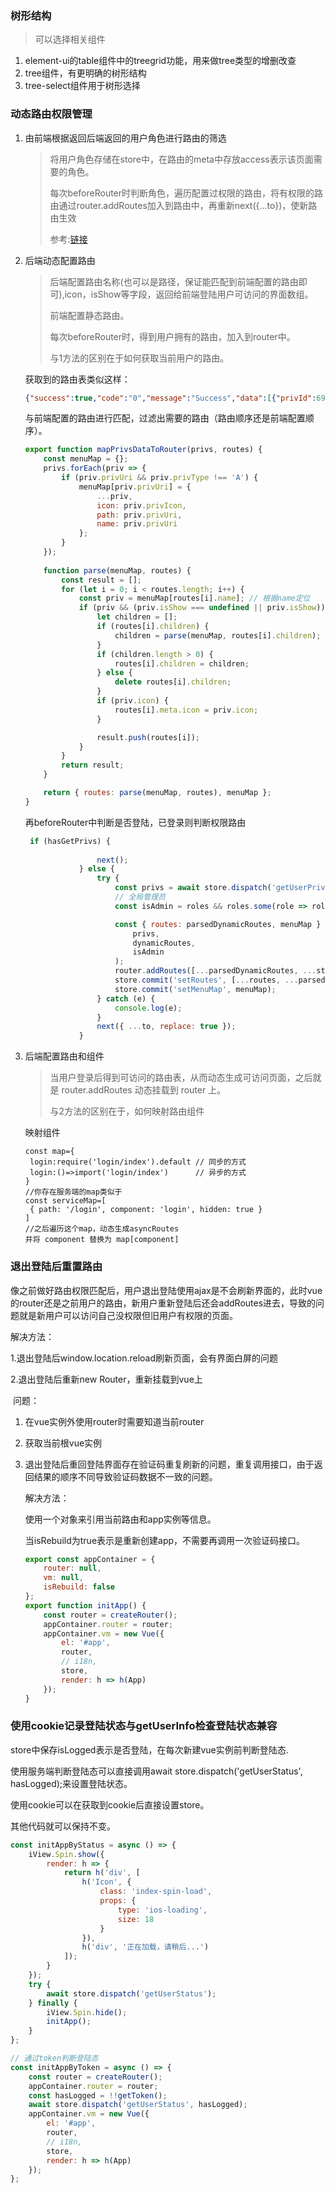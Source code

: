 ### 树形结构

> 可以选择相关组件

1. element-ui的table组件中的treegrid功能，用来做tree类型的增删改查
2. tree组件，有更明确的树形结构
3. tree-select组件用于树形选择

### 动态路由权限管理

1. 由前端根据返回后端返回的用户角色进行路由的筛选

   > 将用户角色存储在store中，在路由的meta中存放access表示该页面需要的角色。
   >
   > 每次beforeRouter时判断角色，遍历配置过权限的路由，将有权限的路由通过router.addRoutes加入到路由中，再重新next({...to})，使新路由生效
   >
   > 参考:[链接](https://github.com/PanJiaChen/vue-element-admin/blob/master/src/permission.js)

2. 后端动态配置路由

   > 后端配置路由名称(也可以是路径，保证能匹配到前端配置的路由即可),icon，isShow等字段，返回给前端登陆用户可访问的界面数组。
   >
   > 前端配置静态路由。
   >
   > 每次beforeRouter时，得到用户拥有的路由，加入到router中。
   >
   > 与1方法的区别在于如何获取当前用户的路由。

   获取到的路由表类似这样：

   ```json
   {"success":true,"code":"0","message":"Success","data":[{"privId":69,"parentPrivId":68,"privType":"M","privUri":"operate-log","privIcon":"ios-list-box-outline","privCode":"operate-log"},{"privId":41,"parentPrivId":0,"privType":"C","privUri":"system","privIcon":"","privCode":"system"},{"privId":15,"parentPrivId":0,"privType":"C","privUri":"sell-manager","privIcon":"","privCode":"sell-manager"},{"privId":44,"parentPrivId":41,"privType":"M","privUri":"roles-management","privIcon":"","privCode":"roles-management"},{"privId":34,"parentPrivId":33,"privType":"C","privUri":"statistics-business","privIcon":"","privCode":"statistics-business"},{"privId":68,"parentPrivId":0,"privType":"C","privUri":"operate","privIcon":"ios-list-box-outline","privCode":"operate"},{"privId":37,"parentPrivId":33,"privType":"C","privUri":"statistics-salesmans","privIcon":"","privCode":"statistics-salesmans"},{"privId":60,"parentPrivId":38,"privType":"M","privUri":"todo","privIcon":"","privCode":"todo"},{"privId":35,"parentPrivId":33,"privType":"C","privUri":"statistics-companys","privIcon":"","privCode":"statistics-companys"},{"privId":40,"parentPrivId":38,"privType":"M","privUri":"done","privIcon":"","privCode":"done"},{"privId":43,"parentPrivId":41,"privType":"M","privUri":"users-management","privIcon":"","privCode":"users-management"},{"privId":36,"parentPrivId":33,"privType":"C","privUri":"statistics-managers","privIcon":"","privCode":"statistics-managers"},{"privId":38,"parentPrivId":0,"privType":"C","privUri":"workflow","privIcon":"","privCode":"workflow"},{"privId":42,"parentPrivId":41,"privType":"M","privUri":"dict-management","privIcon":"","privCode":"dict-management"},{"privId":46,"parentPrivId":41,"privType":"M","privUri":"privs-management","privIcon":"","privCode":"privs-management"},{"privId":33,"parentPrivId":0,"privType":"C","privUri":"statistics","privIcon":"","privCode":"statistics"},{"privId":58,"parentPrivId":15,"privType":"M","privUri":"customers","privIcon":"","privCode":"cusotmers"},{"privId":47,"parentPrivId":17,"privType":"M","privUri":"analysis","privIcon":"","privCode":"analysis"},{"privId":23,"parentPrivId":15,"privType":"M","privUri":"contact-book","privIcon":"","privCode":"contact-book"},{"privId":48,"parentPrivId":17,"privType":"M","privUri":"basic","privIcon":"","privCode":"basic"},{"privId":17,"parentPrivId":58,"privType":"C","privUri":"customer","privIcon":"","privCode":"customer"},{"privId":49,"parentPrivId":17,"privType":"M","privUri":"organization","privIcon":"","privCode":"organization"},{"privId":24,"parentPrivId":15,"privType":"M","privUri":"daily","privIcon":"","privCode":"daily"},{"privId":50,"parentPrivId":17,"privType":"M","privUri":"customer-contact-book","privIcon":"","privCode":"customer-contact-book"},{"privId":25,"parentPrivId":15,"privType":"M","privUri":"orders","privIcon":"","privCode":"orders"},{"privId":51,"parentPrivId":17,"privType":"M","privUri":"customer-daily","privIcon":"","privCode":"customer-daily"},{"privId":26,"parentPrivId":15,"privType":"M","privUri":"business","privIcon":"","privCode":"business"},{"privId":52,"parentPrivId":17,"privType":"M","privUri":"customer-orders","privIcon":"","privCode":"customer-orders"},{"privId":53,"parentPrivId":17,"privType":"M","privUri":"customer-business","privIcon":"","privCode":"customer-business"}]}
   ```

   与前端配置的路由进行匹配，过滤出需要的路由（路由顺序还是前端配置顺序）。

   ```javascript
   export function mapPrivsDataToRouter(privs, routes) {
       const menuMap = {};
       privs.forEach(priv => {
           if (priv.privUri && priv.privType !== 'A') {
               menuMap[priv.privUri] = {
                   ...priv,
                   icon: priv.privIcon,
                   path: priv.privUri,
                   name: priv.privUri
               };
           }
       });
     
       function parse(menuMap, routes) {
           const result = [];
           for (let i = 0; i < routes.length; i++) {
               const priv = menuMap[routes[i].name]; // 根据name定位
               if (priv && (priv.isShow === undefined || priv.isShow)) {
                   let children = [];
                   if (routes[i].children) {
                       children = parse(menuMap, routes[i].children);
                   }
                   if (children.length > 0) {
                       routes[i].children = children;
                   } else {
                       delete routes[i].children;
                   }
                   if (priv.icon) {
                       routes[i].meta.icon = priv.icon;
                   }
   
                   result.push(routes[i]);
               }
           }
           return result;
       }
   
       return { routes: parse(menuMap, routes), menuMap };
   }
   ```

   再beforeRouter中判断是否登陆，已登录则判断权限路由

   ```js
    if (hasGetPrivs) {
                  
                   next();
               } else {
                   try {
                       const privs = await store.dispatch('getUserPrivs');
                       // 全局管理员
                       const isAdmin = roles && roles.some(role => role === 'A' || role === 'B');
   
                       const { routes: parsedDynamicRoutes, menuMap } = mapPrivsDataToRouter(
                           privs,
                           dynamicRoutes,
                           isAdmin
                       );
                       router.addRoutes([...parsedDynamicRoutes, ...staticRoutes]);
                       store.commit('setRoutes', [...routes, ...parsedDynamicRoutes, ...staticRoutes]);
                       store.commit('setMenuMap', menuMap);
                   } catch (e) {
                       console.log(e);
                   }
                   next({ ...to, replace: true });
               }
   ```

   

3. 后端配置路由和组件

   > 当用户登录后得到可访问的路由表，从而动态生成可访问页面，之后就是 router.addRoutes 动态挂载到 router 上。
   >
   > 与2方法的区别在于，如何映射路由组件

   映射组件

   ```
   const map={
    login:require('login/index').default // 同步的方式
    login:()=>import('login/index')      // 异步的方式
   }
   //你存在服务端的map类似于
   const serviceMap=[
    { path: '/login', component: 'login', hidden: true }
   ]
   //之后遍历这个map，动态生成asyncRoutes
   并将 component 替换为 map[component]
   ```

   

### 退出登陆后重置路由

像之前做好路由权限匹配后，用户退出登陆使用ajax是不会刷新界面的，此时vue的router还是之前用户的路由，新用户重新登陆后还会addRoutes进去，导致的问题就是新用户可以访问自己没权限但旧用户有权限的页面。

解决方法：

1.退出登陆后window.location.reload刷新页面，会有界面白屏的问题

2.退出登陆后重新new Router，重新挂载到vue上

​	问题：

 1. 在vue实例外使用router时需要知道当前router

 2. 获取当前根vue实例

 3. 退出登陆后重回登陆界面存在验证码重复刷新的问题，重复调用接口，由于返回结果的顺序不同导致验证码数据不一致的问题。

    解决方法：

    使用一个对象来引用当前路由和app实例等信息。

    当isRebuild为true表示是重新创建app，不需要再调用一次验证码接口。

    ```javascript
    export const appContainer = {
        router: null,
        vm: null,
        isRebuild: false
    };
    export function initApp() {
        const router = createRouter();
        appContainer.router = router;
        appContainer.vm = new Vue({
            el: '#app',
            router,
            // i18n,
            store,
            render: h => h(App)
        });
    }
    ```

### 使用cookie记录登陆状态与getUserInfo检查登陆状态兼容

store中保存isLogged表示是否登陆，在每次新建vue实例前判断登陆态.

使用服务端判断登陆态可以直接调用await store.dispatch('getUserStatus', hasLogged);来设置登陆状态。

使用cookie可以在获取到cookie后直接设置store。

其他代码就可以保持不变。

```javascript
const initAppByStatus = async () => {
    iView.Spin.show({
        render: h => {
            return h('div', [
                h('Icon', {
                    class: 'index-spin-load',
                    props: {
                        type: 'ios-loading',
                        size: 18
                    }
                }),
                h('div', '正在加载，请稍后...')
            ]);
        }
    });
    try {
        await store.dispatch('getUserStatus');
    } finally {
        iView.Spin.hide();
        initApp();
    }
};

// 通过token判断登陆态
const initAppByToken = async () => {
    const router = createRouter();
    appContainer.router = router;
    const hasLogged = !!getToken();
    await store.dispatch('getUserStatus', hasLogged);
    appContainer.vm = new Vue({
        el: '#app',
        router,
        // i18n,
        store,
        render: h => h(App)
    });
};
```

